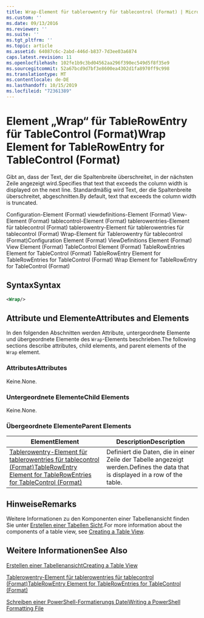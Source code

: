```yaml
---
title: Wrap-Element für tablerowentry für tablecontrol (Format) | Microsoft-Dokumentation
ms.custom: ''
ms.date: 09/13/2016
ms.reviewer: ''
ms.suite: ''
ms.tgt_pltfrm: ''
ms.topic: article
ms.assetid: 64087c6c-2abd-446d-b837-7d3ee03a6874
caps.latest.revision: 11
ms.openlocfilehash: 102fe1b9c3bd04562aa296f390ec549d5f8f35e9
ms.sourcegitcommit: 52a67bcd9d7bf3e8600ea4302d1fa8970ff9c998
ms.translationtype: MT
ms.contentlocale: de-DE
ms.lasthandoff: 10/15/2019
ms.locfileid: "72361389"
---
```

# <a name="wrap-element-for-tablerowentry-for-tablecontrol--format"></a><span data-ttu-id="b294f-102">Element „Wrap“ für TableRowEntry für TableControl (Format)</span><span class="sxs-lookup"><span data-stu-id="b294f-102">Wrap Element for TableRowEntry for TableControl  (Format)</span></span>

<span data-ttu-id="b294f-103">Gibt an, dass der Text, der die Spaltenbreite überschreitet, in der nächsten Zeile angezeigt wird.</span><span class="sxs-lookup"><span data-stu-id="b294f-103">Specifies that text that exceeds the column width is displayed on the next line.</span></span> <span data-ttu-id="b294f-104">Standardmäßig wird Text, der die Spaltenbreite überschreitet, abgeschnitten.</span><span class="sxs-lookup"><span data-stu-id="b294f-104">By default, text that exceeds the column width is truncated.</span></span>

<span data-ttu-id="b294f-105">Configuration-Element (Format) viewdefinitions-Element (Format) View-Element (Format) tablecontrol-Element (Format) tablerowentries-Element für tablecontrol (Format) tablerowentry-Element für tablerowentries für tablecontrol (Format) Wrap-Element für Tablerowentry für tablecontrol (Format)</span><span class="sxs-lookup"><span data-stu-id="b294f-105">Configuration Element (Format) ViewDefinitions Element (Format) View Element (Format) TableControl Element (Format) TableRowEntries Element for TableControl (Format) TableRowEntry Element for TableRowEntries for TableControl (Format) Wrap Element for TableRowEntry for TableControl (Format)</span></span>

## <a name="syntax"></a><span data-ttu-id="b294f-106">Syntax</span><span class="sxs-lookup"><span data-stu-id="b294f-106">Syntax</span></span>

```xml
<Wrap/>
```

## <a name="attributes-and-elements"></a><span data-ttu-id="b294f-107">Attribute und Elemente</span><span class="sxs-lookup"><span data-stu-id="b294f-107">Attributes and Elements</span></span>

<span data-ttu-id="b294f-108">In den folgenden Abschnitten werden Attribute, untergeordnete Elemente und übergeordnete Elemente des `Wrap`-Elements beschrieben.</span><span class="sxs-lookup"><span data-stu-id="b294f-108">The following sections describe attributes, child elements, and parent elements of the `Wrap` element.</span></span>

### <a name="attributes"></a><span data-ttu-id="b294f-109">Attributes</span><span class="sxs-lookup"><span data-stu-id="b294f-109">Attributes</span></span>

<span data-ttu-id="b294f-110">Keine.</span><span class="sxs-lookup"><span data-stu-id="b294f-110">None.</span></span>

### <a name="child-elements"></a><span data-ttu-id="b294f-111">Untergeordnete Elemente</span><span class="sxs-lookup"><span data-stu-id="b294f-111">Child Elements</span></span>

<span data-ttu-id="b294f-112">Keine.</span><span class="sxs-lookup"><span data-stu-id="b294f-112">None.</span></span>

### <a name="parent-elements"></a><span data-ttu-id="b294f-113">Übergeordnete Elemente</span><span class="sxs-lookup"><span data-stu-id="b294f-113">Parent Elements</span></span>

|<span data-ttu-id="b294f-114">Element</span><span class="sxs-lookup"><span data-stu-id="b294f-114">Element</span></span>|<span data-ttu-id="b294f-115">Description</span><span class="sxs-lookup"><span data-stu-id="b294f-115">Description</span></span>|
|-------------|-----------------|
|[<span data-ttu-id="b294f-116">Tablerowentry-Element für tablerowentries für tablecontrol (Format)</span><span class="sxs-lookup"><span data-stu-id="b294f-116">TableRowEntry Element for TableRowEntries for TableControl (Format)</span></span>](./tablerowentry-element-for-tablerowentries-for-tablecontrol-format.md)|<span data-ttu-id="b294f-117">Definiert die Daten, die in einer Zeile der Tabelle angezeigt werden.</span><span class="sxs-lookup"><span data-stu-id="b294f-117">Defines the data that is displayed in a row of the table.</span></span>|

## <a name="remarks"></a><span data-ttu-id="b294f-118">Hinweise</span><span class="sxs-lookup"><span data-stu-id="b294f-118">Remarks</span></span>

<span data-ttu-id="b294f-119">Weitere Informationen zu den Komponenten einer Tabellenansicht finden Sie unter [Erstellen einer Tabellen Sicht](./creating-a-table-view.md).</span><span class="sxs-lookup"><span data-stu-id="b294f-119">For more information about the components of a table view, see [Creating a Table View](./creating-a-table-view.md).</span></span>

## <a name="see-also"></a><span data-ttu-id="b294f-120">Weitere Informationen</span><span class="sxs-lookup"><span data-stu-id="b294f-120">See Also</span></span>

[<span data-ttu-id="b294f-121">Erstellen einer Tabellenansicht</span><span class="sxs-lookup"><span data-stu-id="b294f-121">Creating a Table View</span></span>](./creating-a-table-view.md)

[<span data-ttu-id="b294f-122">Tablerowentry-Element für tablerowentries für tablecontrol (Format)</span><span class="sxs-lookup"><span data-stu-id="b294f-122">TableRowEntry Element for TableRowEntries for TableControl (Format)</span></span>](./tablerowentry-element-for-tablerowentries-for-tablecontrol-format.md)

[<span data-ttu-id="b294f-123">Schreiben einer PowerShell-Formatierungs Datei</span><span class="sxs-lookup"><span data-stu-id="b294f-123">Writing a PowerShell Formatting File</span></span>](./writing-a-powershell-formatting-file.md)
